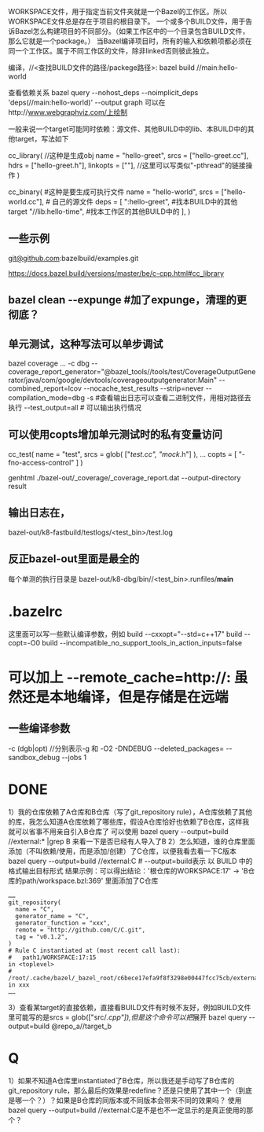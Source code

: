 WORKSPACE文件，用于指定当前文件夹就是一个Bazel的工作区。所以WORKSPACE文件总是存在于项目的根目录下。
一个或多个BUILD文件，用于告诉Bazel怎么构建项目的不同部分。（如果工作区中的一个目录包含BUILD文件，那么它就是一个package。）
当Bazel编译项目时，所有的输入和依赖项都必须在同一个工作区。属于不同工作区的文件，除非linked否则彼此独立。

编译，//<查找BUILD文件的路径/packege路径>:<target>
bazel build //main:hello-world


查看依赖关系
bazel query --nohost_deps --noimplicit_deps 'deps(//main:hello-world)' --output graph
可以在http://www.webgraphviz.com/上绘制


一般来说一个target可能同时依赖：源文件、其他BUILD中的lib、本BUILD中的其他target，写法如下

cc_library( //这种是生成obj
    name = "hello-greet",
    srcs = ["hello-greet.cc"],
    hdrs = ["hello-greet.h"],
    linkopts = [""], //这里可以写类似"-pthread"的链接操作
)

cc_binary(  #这种是要生成可执行文件
    name = "hello-world",
    srcs = ["hello-world.cc"], # 自己的源文件
    deps = [
        ":hello-greet",      #找本BUILD中的其他target
        "//lib:hello-time",  #找本工作区的其他BUILD中的
    ],
)


## 一些示例

git@github.com:bazelbuild/examples.git

https://docs.bazel.build/versions/master/be/c-cpp.html#cc_library


## bazel clean --expunge #加了expunge，清理的更彻底？

## 单元测试，这种写法可以单步调试
bazel coverage ... -c dbg --coverage_report_generator="@bazel_tools//tools/test/CoverageOutputGenerator/java/com/google/devtools/coverageoutputgenerator:Main" --combined_report=lcov --nocache_test_results --strip=never --compilation_mode=dbg -s #查看输出日志可以查看二进制文件，用相对路径去执行
--test_output=all # 可以输出执行情况

## 可以使用copts增加单元测试时的私有变量访问
cc_test(
    name = "test",
    srcs = glob(
        ["*_test.cc", "mock_*.h"]
    ),
...
    copts = [
      "-fno-access-control"
    ]
)


genhtml ./bazel-out/_coverage/_coverage_report.dat --output-directory result

## 输出日志在，
bazel-out/k8-fastbuild/testlogs/<path><test_bin>/test.log
## 反正bazel-out里面是最全的
每个单测的执行目录是
bazel-out/k8-dbg/bin/<path>/<test_bin>.runfiles/__main__

# .bazelrc
这里面可以写一些默认编译参数，例如
build --cxxopt="--std=c++17"
build --copt=-O0
build --incompatible_no_support_tools_in_action_inputs=false

# 可以加上 --remote_cache=http://<ip>:<port> 虽然还是本地编译，但是存储是在远端

## 一些编译参数
-c (dgb|opt) //分别表示-g 和 -O2 -DNDEBUG
--deleted_packages=<path to BUILD>
--sandbox_debug
--jobs 1


# DONE
1）我的仓库依赖了A仓库和B仓库（写了git_repository rule），A仓库依赖了其他的库，我怎么知道A仓库依赖了哪些库，假设A仓库恰好也依赖了B仓库，这样我就可以省事不用亲自引入B仓库了
可以使用 bazel query --output=build //external:* |grep B 来看一下是否已经有人导入了B
2）怎么知道，谁的仓库里面添加（不叫依赖/使用，而是添加/创建）了C仓库，以便我看去看一下C版本
bazel query --output=build //external:C # --output=build表示 以 BUILD 中的格式输出目标形式
结果示例：可以得出结论：'根仓库的WORKSPACE:17' -> 'B仓库的path/workspace.bzl:369' 里面添加了C仓库
```
……
git_repository(
  name = "C",
  generator_name = "C",
  generator_function = "xxx",
  remote = "http://github.com/C/C.git",
  tag = "v0.1.2",
)
# Rule C instantiated at (most recent call last):
#   path1/WORKSPACE:17:15                                            in <toplevel>
#   /root/.cache/bazel/_bazel_root/c6bece17efa9f8f3298e00447fcc75cb/external/B/path/workspace.bzl:369:19 in xxx
……
```
3）查看某target的直接依赖，直接看BUILD文件有时候不友好，例如BUILD文件里可能写的是srcs = glob(["src/*.cpp"]),但是这个命令可以把*展开
bazel query --output=build @repo_a//target_b

# Q
1）如果不知道A仓库里instantiated了B仓库，所以我还是手动写了B仓库的git_repository rule，那么最后的效果是redefine？还是只使用了其中一个（到底是哪一个？）？如果是B仓库的同版本或不同版本会带来不同的效果吗？
使用bazel query --output=build //external:C是不是也不一定显示的是真正使用的那个？